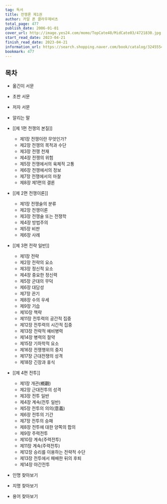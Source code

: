 ```yaml
---
tag: 독서
title: 전쟁론 제1권
author: 카알 폰 클라우제비츠
total_page: 477
publish_date: 2006-01-01
cover_url: http://image.yes24.com/momo/TopCate48/MidCate03/4721830.jpg
start_read_date: 2023-04-21
finish_read_date: 2023-04-21
information_url: https://search.shopping.naver.com/book/catalog/32455542665?NaPm=ct%3Dlo12xx2o%7Cci%3D82e17126a3c516fd3682227860757fb965fa53e5%7Ctr%3Dboksl1%7Csn%3D95694%7Chk%3Dbf57e0eb93c9418687bc1a5bd61358d0a1d459b9
bookmark: 477
---
```


## 목차

- 옮긴이 서문
- 초판 서문
- 저자 서문
- 알리는 말

- [[제 1편 전쟁의 본질]]
	- 제1장 전쟁이란 무엇인가?
	- 제2장 전쟁의 목적과 수단
	- 제3장 전쟁 천재
	- 제4장 전쟁의 위험
	- 제5장 전쟁에서의 육체적 고통
	- 제6장 전쟁에서의 정보
	- 제7장 전쟁에서의 마찰
	- 제8장 제1편의 결론
- [[제 2편 전쟁이론]]
	- 제1장 전쟁술의 분류
	- 제2장 전쟁이론
	- 제3장 전쟁술 또는 전쟁학
	- 제4장 방법주의
	- 제5장 비판
	- 제6장 사례
- [[제 3편 전략 일반]]
	- 제1장 전략
	- 제2장 전략의 요소
	- 제3장 정신적 요소
	- 제4장 중요한 정신력
	- 제5장 군대의 무덕
	- 제6장 대담성
	- 제7장 끈기
	- 제8장 수의 우세
	- 제9장 기습
	- 제10장 책략
	- 제11장 전투력의 공간적 집중
	- 제12장 전투력의 시간적 집중
	- 제13장 전략적 예비병력
	- 제14장 병력의 절약
	- 제15장 기하학적 요소
	- 제16장 전쟁행위의 중지
	- 제17장 근대전쟁의 성격
	- 제18장 긴장과 휴식
- [[제 4편 전투]]
	- 제1장 개관(槪觀)
	- 제2장 근대전투의 성격
	- 제3장 전투 일반
	- 제4장 계속(전투 일반)
	- 제5장 전투의 의의(意義)
	- 제6장 전투의 기간
	- 제7장 전투의 승패
	- 제8장 전투에 대한 양쪽의 합의
	- 제9장 주력전투
	- 제10장 계속(주력전투)
	- 제11장 계속(주력전투)
	- 제12장 승리를 이용하는 전략적 수단
	- 제13장 전투에서 패배한 뒤의 후퇴
	- 제14장 야간전투

- 인명 찾아보기
- 지명 찾아보기
- 용어 찾아보기